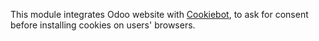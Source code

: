 This module integrates Odoo website with
[Cookiebot](https://www.cookiebot.com/), to ask for consent before
installing cookies on users' browsers.
